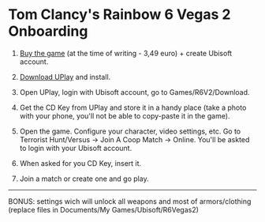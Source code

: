 # Tom Clancy's Rainbow 6 Vegas 2 Onboarding

1. [Buy the game](https://store.ubi.com/ie/game?pid=56c4948888a7e300458b47d8&dwvar_56c4948888a7e300458b47d8_Platform=pcdl&edition=Standard%20Edition&source=detail) (at the time of writing - 3,49 euro) + create Ubisoft account.

2. [Download UPlay](https://uplay.ubisoft.com) and install.

3. Open UPlay, login with Ubisoft account, go to Games/R6V2/Download.

4. Get the CD Key from UPlay and store it in a handy place (take a photo with your phone, you'll not be able to copy-paste it in the game).

5. Open the game. Configure your character, video settings, etc. Go to Terrorist Hunt/Versus -> Join A Coop Match -> Online. You'll be askted to login with your Ubisoft account. 

6. When asked for you CD Key, insert it.

7. Join a match or create one and go play.

---

BONUS: settings wich will unlock all weapons and most of armors/clothing <br/>
(replace files in Documents/My Games/Ubisoft/R6Vegas2)
